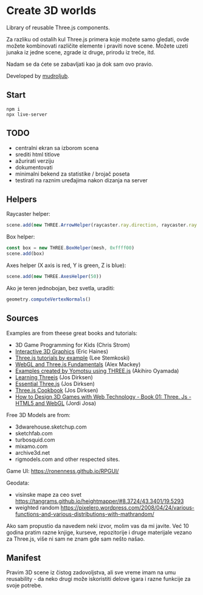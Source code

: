 # Create 3D worlds

Library of reusable Three.js components.

Za razliku od ostalih kul Three.js primera koje možete samo gledati, ovde možete kombinovati različite elemente i praviti nove scene. Možete uzeti junaka iz jedne scene, zgrade iz druge, prirodu iz treće, itd.

Nadam se da ćete se zabavljati kao ja dok sam ovo pravio.

Developed by [mudroljub](https://twitter.com/mudroljub).

## Start

```
npm i
npx live-server
```

## TODO

- centralni ekran sa izborom scena 
- srediti html titlove
- ažurirati verziju
- dokumentovati
- minimalni bekend za statistike / brojač poseta
- testirati na raznim uređajima nakon dizanja na server

## Helpers

Raycaster helper:

```js
scene.add(new THREE.ArrowHelper(raycaster.ray.direction, raycaster.ray.origin, 300))
```

Box helper:

```js
const box = new THREE.BoxHelper(mesh, 0xffff00)
scene.add(box)
```

Axes helper (X axis is red, Y is green, Z is blue):

```js
scene.add(new THREE.AxesHelper(50))
```

Ako je teren jednobojan, bez svetla, uraditi:

```js
geometry.computeVertexNormals()
```

## Sources

Examples are from theese great books and tutorials:

* 3D Game Programming for Kids (Chris Strom)
* [Interactive 3D Graphics](https://in.udacity.com/course/interactive-3d-graphics--cs291/) (Eric Haines)
* [Three.js tutorials by example](http://stemkoski.github.io/Three.js/) (Lee Stemkoski)
* [WebGL and Three.js Fundamentals](https://github.com/alexmackey/threeJsBasicExamples) (Alex Mackey)
* [Examples created by Yomotsu using THREE.js](http://yomotsu.github.io/threejs-examples/) (Akihiro Oyamada)
* [Learning Threejs](https://github.com/josdirksen/learning-threejs) (Jos Dirksen)
* [Essential Three.js](https://github.com/josdirksen/essential-threejs) (Jos Dirksen)
* [Three.js Cookbook](https://github.com/josdirksen/threejs-cookbook) (Jos Dirksen)
* [How to Design 3D Games with Web Technology - Book 01: Three. Js - HTML5 and WebGL](https://thefiveplanets.org/b01/) (Jordi Josa)

Free 3D Models are from: 
- 3dwarehouse.sketchup.com
- sketchfab.com
- turbosquid.com 
- mixamo.com
- archive3d.net
- rigmodels.com
and other respected sites.

Game UI: https://ronenness.github.io/RPGUI/

Geodata:
- visinske mape za ceo svet https://tangrams.github.io/heightmapper/#8.3724/43.3401/19.5293
- weighted random https://pixelero.wordpress.com/2008/04/24/various-functions-and-various-distributions-with-mathrandom/

Ako sam propustio da navedem neki izvor, molim vas da mi javite. Već 10 godina pratim razne knjige, kurseve, repozitorije i druge materijale vezano za Three.js, više ni sam ne znam gde sam nešto našao.

## Manifest

Pravim 3D scene iz čistog zadovoljstva, ali sve vreme imam na umu reusability - da neko drugi može iskoristiti delove igara i razne funkcije za svoje potrebe.

